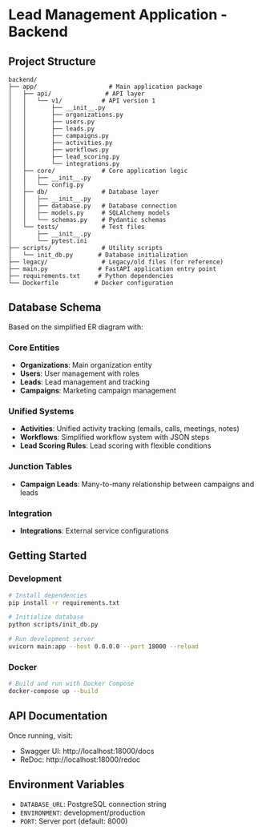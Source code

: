 # Lead Management Application - Backend

## Project Structure

```
backend/
├── app/                    # Main application package
│   ├── api/               # API layer
│   │   └── v1/           # API version 1
│   │       ├── __init__.py
│   │       ├── organizations.py
│   │       ├── users.py
│   │       ├── leads.py
│   │       ├── campaigns.py
│   │       ├── activities.py
│   │       ├── workflows.py
│   │       ├── lead_scoring.py
│   │       └── integrations.py
│   ├── core/             # Core application logic
│   │   ├── __init__.py
│   │   └── config.py
│   ├── db/               # Database layer
│   │   ├── __init__.py
│   │   ├── database.py   # Database connection
│   │   ├── models.py     # SQLAlchemy models
│   │   └── schemas.py    # Pydantic schemas
│   └── tests/            # Test files
│       ├── __init__.py
│       └── pytest.ini
├── scripts/              # Utility scripts
│   └── init_db.py       # Database initialization
├── legacy/               # Legacy/old files (for reference)
├── main.py              # FastAPI application entry point
├── requirements.txt     # Python dependencies
└── Dockerfile          # Docker configuration
```

## Database Schema

Based on the simplified ER diagram with:

### Core Entities
- **Organizations**: Main organization entity
- **Users**: User management with roles
- **Leads**: Lead management and tracking
- **Campaigns**: Marketing campaign management

### Unified Systems
- **Activities**: Unified activity tracking (emails, calls, meetings, notes)
- **Workflows**: Simplified workflow system with JSON steps
- **Lead Scoring Rules**: Lead scoring with flexible conditions

### Junction Tables
- **Campaign Leads**: Many-to-many relationship between campaigns and leads

### Integration
- **Integrations**: External service configurations

## Getting Started

### Development
```bash
# Install dependencies
pip install -r requirements.txt

# Initialize database
python scripts/init_db.py

# Run development server
uvicorn main:app --host 0.0.0.0 --port 18000 --reload
```

### Docker
```bash
# Build and run with Docker Compose
docker-compose up --build
```

## API Documentation

Once running, visit:
- Swagger UI: http://localhost:18000/docs
- ReDoc: http://localhost:18000/redoc

## Environment Variables

- `DATABASE_URL`: PostgreSQL connection string
- `ENVIRONMENT`: development/production
- `PORT`: Server port (default: 8000) 